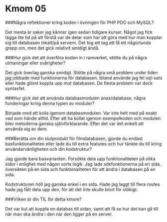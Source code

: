 ---
---
Kmom 05
=========================


###Några reflektioner kring koden i övningen för PHP PDO och MySQL?

Det mesta är saker jag känner igen sedan tidigare kurser.
Något jag fick lägga lite tid på att förstå var de delar som har att göra med hur man kopplar sig till databasen lokalt/på servern.
Det tog ett tag att få ett någorlunda grepp om, men det gick relativit smidigt ändå.

###Hur gick det att överföra koden in i ramverket, stötte du på några utmaningar eller svårigheter?

Det gick överlag ganska smidigt. Stötte på några små problem
under tiden jag jobbade med funktionerna för databasen. Ibland använde jag fel sql-sats eller hade glömt koppla upp mot databasen. De flesta problem var dock syntaxfel. 

###Hur gick det att använda databasmodulen anax/database, några funderingar kring denna typen av moduler?

Började med att kolla igenom databasmodulen. Var inte helt med på
exakt vad som hände alltid. Efter att ha kollat igenom
exempelkoden och modulen blev metoderna ganska självförklarande.
Efter det var det enkelt att använda sig av dem.

###Berätta om din slutprodukt för filmdatabasen, gjorde du endast basfunktionaliteten eller lade du till extra features och hur tänkte du till kring användarvänligheten och din kodstruktur?

Jag gjorde bara basvarianten. Försökte dela upp funktionaliteten på olika sidor i enlighet med någon sorts logik. Jag lade sökfunktionerna på en sida, översikten på en sida och funktionaliteten för att ändra i databasen på en sida.

Kodstrukturen höll jag ganska enkel i en sida. Hade jag laggt till flera routes hade jag fått dela upp den, för att det inte skulle blivit för stökigt.

###Vilken är din TIL för detta kmom?

Det var kul att koppla en databas till sidan, samt att få se hur det kan gå till när man ska ändra i den när den ligger på en server.
